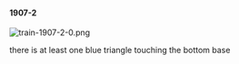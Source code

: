 #### 1907-2
![train-1907-2-0.png](https://github.com/lil-lab/nlvr/raw/master/nlvr/train/images/16/train-1907-2-0.png "train-1907-2-0.png")

there is at least one blue triangle touching the bottom base